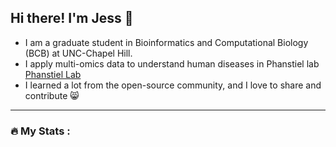 ## Hi there! I'm Jess 👋

  * I am a graduate student in Bioinformatics and Computational Biology (BCB) at UNC-Chapel Hill.
  * I apply multi-omics data to understand human diseases in Phanstiel lab [Phanstiel Lab](http://phanstiel-lab.med.unc.edu/)
  * I learned a lot from the open-source community, and I love to share and contribute 😸
---
### :fire: My Stats :
